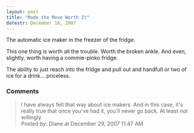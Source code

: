 ```yaml
---
layout: post
title: "Made the Move Worth It"
datestr: December 18, 2007
---
```


The automatic ice maker in the freezer of the fridge.

This one thing is worth all the trouble.  Worth the broken ankle.  And even, slightly, worth having a commie-pinko fridge.

The ability to just reach into the fridge and pull out and handfull or two of ice for a drink... priceless.

### Comments

<blockquote>
I have always felt that way about ice makers. And in this case, it's really true that once you've had it, you'll never go back. At least not willingly.
<div class="comment-meta">Posted by: Diane at December 29, 2007 11:47 AM</div> </blockquote>

